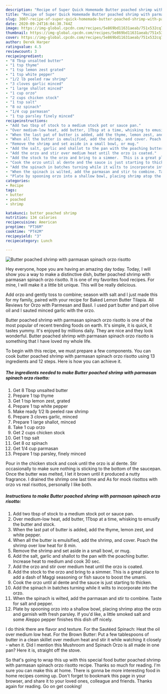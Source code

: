 ```yaml
---
description: "Recipe of Super Quick Homemade Butter poached shrimp with parmasan spinach orzo risotto"
title: "Recipe of Super Quick Homemade Butter poached shrimp with parmasan spinach orzo risotto"
slug: 3007-recipe-of-super-quick-homemade-butter-poached-shrimp-with-parmasan-spinach-orzo-risotto
date: 2020-09-24T16:04:30.744Z
image: https://img-global.cpcdn.com/recipes/5e869bd11631aeab/751x532cq70/butter-poached-shrimp-with-parmasan-spinach-orzo-risotto-recipe-main-photo.jpg
thumbnail: https://img-global.cpcdn.com/recipes/5e869bd11631aeab/751x532cq70/butter-poached-shrimp-with-parmasan-spinach-orzo-risotto-recipe-main-photo.jpg
cover: https://img-global.cpcdn.com/recipes/5e869bd11631aeab/751x532cq70/butter-poached-shrimp-with-parmasan-spinach-orzo-risotto-recipe-main-photo.jpg
author: Derek Harper
ratingvalue: 4.5
reviewcount: 3
recipeingredient:
- "8 Tbsp unsalted butter"
- "1 tsp thyme"
- "1 tsp lemon zest grated"
- "1 tsp white pepper"
- "1/2 lb peeled raw shrimp"
- "3 cloves garlic minced"
- "1 large shallot minced"
- "1 cup orzo"
- "2 cups chicken stock"
- "1 tsp salt"
- "8 oz spinach"
- "1/4 cup parmasan"
- "1 tsp parsley finely minced"
recipeinstructions:
- "Add two tbsp of stock to a medium stock pot or sauce pan."
- "Over medium-low heat, add butter, 1Tbsp at a time, whisking to emusify the butter and stock."
- "When the last pat of butter is added, add the thyme, lemon zest, and white pepper."
- "When all the butter is emulsified, add the shrimp, and cover. Poach the shrimp over low heat for 8 min."
- "Remove the shrimp and set aside in a small bowl, or mug."
- "Add the salt, garlic and shallot to the pan with the poaching butter. Increase heat to medium and cook 30 sec."
- "Add the orzo and stir over medium heat until the orzo is coated."
- "Add the stock to the orzo and bring to a simmer.  This is a great place to add a dash of Maggi seasoning or fish sauce to boost the umami."
- "Cook the orzo until al dente and the sauce is just starting to thicken."
- "Add the spinach in batches turning while it wilts to incorporate into the orzo."
- "When the spinach is wilted, add the parmasan and stir to combine. Taste for salt and pepper."
- "Plate by spooning orzo into a shallow bowl, placing shrimp atop the orzo and garnish with fresh parsley.  If you&#39;d like, a little smoked salt and some Aleppo pepper finishes this dish off nicely."
categories:
- Recipe
tags:
- butter
- poached
- shrimp

katakunci: butter poached shrimp 
nutrition: 134 calories
recipecuisine: American
preptime: "PT36M"
cooktime: "PT42M"
recipeyield: "3"
recipecategory: Lunch

---
```



![Butter poached shrimp with parmasan spinach orzo risotto](https://img-global.cpcdn.com/recipes/5e869bd11631aeab/751x532cq70/butter-poached-shrimp-with-parmasan-spinach-orzo-risotto-recipe-main-photo.jpg)

Hey everyone, hope you are having an amazing day today. Today, I will show you a way to make a distinctive dish, butter poached shrimp with parmasan spinach orzo risotto. It is one of my favorites food recipes. For mine, I will make it a little bit unique. This will be really delicious.

Add orzo and gently toss to combine; season with salt and I just made this for my family, paired with your recipe for Baked Lemon Butter Tilapia. All Reviews for Orzo with Parmesan and Basil. I used part butter and part olive oil and I sauted minced garlic with the orzo.

Butter poached shrimp with parmasan spinach orzo risotto is one of the most popular of recent trending foods on earth. It's simple, it is quick, it tastes yummy. It's enjoyed by millions daily. They are nice and they look wonderful. Butter poached shrimp with parmasan spinach orzo risotto is something that I have loved my whole life.


To begin with this recipe, we must prepare a few components. You can cook butter poached shrimp with parmasan spinach orzo risotto using 13 ingredients and 12 steps. Here is how you can achieve it.

<!--inarticleads1-->

##### The ingredients needed to make Butter poached shrimp with parmasan spinach orzo risotto:

1. Get 8 Tbsp unsalted butter
1. Prepare 1 tsp thyme
1. Get 1 tsp lemon zest, grated
1. Prepare 1 tsp white pepper
1. Make ready 1/2 lb peeled raw shrimp
1. Prepare 3 cloves garlic, minced
1. Prepare 1 large shallot, minced
1. Take 1 cup orzo
1. Get 2 cups chicken stock
1. Get 1 tsp salt
1. Get 8 oz spinach
1. Get 1/4 cup parmasan
1. Prepare 1 tsp parsley, finely minced


Pour in the chicken stock and cook until the orzo is al dente. Stir occasionally to make sure nothing is sticking to the bottom of the saucepan. Once the butter was melted, I let it brown until it produced a nutty fragrance. I drained the shrimp one last time and As for mock risottos with orzo vs real risottos, personally I like both. 

<!--inarticleads2-->

##### Instructions to make Butter poached shrimp with parmasan spinach orzo risotto:

1. Add two tbsp of stock to a medium stock pot or sauce pan.
1. Over medium-low heat, add butter, 1Tbsp at a time, whisking to emusify the butter and stock.
1. When the last pat of butter is added, add the thyme, lemon zest, and white pepper.
1. When all the butter is emulsified, add the shrimp, and cover. Poach the shrimp over low heat for 8 min.
1. Remove the shrimp and set aside in a small bowl, or mug.
1. Add the salt, garlic and shallot to the pan with the poaching butter. Increase heat to medium and cook 30 sec.
1. Add the orzo and stir over medium heat until the orzo is coated.
1. Add the stock to the orzo and bring to a simmer.  This is a great place to add a dash of Maggi seasoning or fish sauce to boost the umami.
1. Cook the orzo until al dente and the sauce is just starting to thicken.
1. Add the spinach in batches turning while it wilts to incorporate into the orzo.
1. When the spinach is wilted, add the parmasan and stir to combine. Taste for salt and pepper.
1. Plate by spooning orzo into a shallow bowl, placing shrimp atop the orzo and garnish with fresh parsley.  If you&#39;d like, a little smoked salt and some Aleppo pepper finishes this dish off nicely.


I do think there are flavor and texture. For the Sautéed Spinach: Heat the oil over medium low heat. For the Brown Butter: Put a few tablespoons of butter in a clean skillet over medium heat and stir it while watching it closely - when it. Did I mention this Mushroom and Spinach Orzo is all made in one pan? Here it is, straight off the stove. 

So that's going to wrap this up with this special food butter poached shrimp with parmasan spinach orzo risotto recipe. Thanks so much for reading. I'm sure you can make this at home. There is gonna be more interesting food in home recipes coming up. Don't forget to bookmark this page in your browser, and share it to your loved ones, colleague and friends. Thanks again for reading. Go on get cooking!
